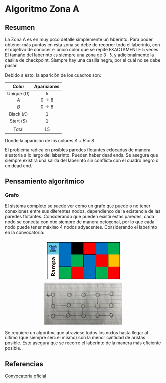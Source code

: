 # Algoritmo Zona A
## Resumen
La Zona A es en muy poco detalle simplemente un laberinto. Para poder obtener más puntos en esta zona se debe de recorrer todo el laberinto, con el objetivo de conocer el único color que se repite EXACTAMENTE 5 veces. El tamaño del laberinto es siempre una zona de $3\cdot 5$, y adicionalmente la casilla de checkpoint. Siempre hay una casilla negra, por el cuál no se debe pasar.

Debido a esto, la aparición de los cuadros son:

| Color | Apariciones |
| :-: | :-: |
| Unique $(U)$ | $5$ |
| $A$ | $0 \rightarrow 8$ |
| $B$ | $0 \rightarrow 8$ |
| Black $(K)$ | $1$ |
| Start $(S)$ | $1$ |
| | |
| Total | $15$ |

Donde la aparición de los colores $A+B=8$

El problema radica en posibles paredes flotantes colocadas de manera aleatoria a lo largo del laberinto. Pueden haber dead ends. Se asegura que siempre existirá una salida del laberinto sin conflicto con el cuadro negro o un dead end.

## Pensamiento algorítmico

### Grafo

El sistema completo se puede ver como un grafo que puede o no tener conexiones entre sus diferentes nodos, dependiendo de la existencia de las paredes flotantes. Considerando que pueden existir estas paredes, cada nodo se conecta con otro siempre de manera octogonal, por lo que cada nodo puede tener máximo 4 nodos adyacentes. Considerando el laberinto en la convocatoria:

<div style="text-align: center;">
<img src="../Figures/zoneA_maze1.jpg" width="50%" alt="Original maze design">
<img src="../Figures/IMG_6484.jpg" width="50%" alt="OG maze representation as graph">
</div>

Se requiere un algoritmo que atraviese todos los nodos hasta llegar al último (que siempre será el mismo) con la menor cantidad de aristas posible. Esto asegura que se recorre el laberinto de la manera más eficiente posible.

## Referencias

[Convocatoria oficial](../Candidates%202023.pdf)